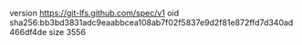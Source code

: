 version https://git-lfs.github.com/spec/v1
oid sha256:bb3bd3831adc9eaabbcea108ab7f02f5837e9d2f81e872ffd7d340ad466df4de
size 3556
